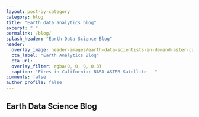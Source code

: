 ```yaml
---
layout: post-by-category
category: blog
title: "Earth data analytics blog"
excerpt: " "
permalink: /blog/
splash_header: "Earth Data Science Blog"
header:
  overlay_image: header-images/earth-data-scientists-in-demand-aster-ca-2013-NASA.jpg
  cta_label: "Earth Analytics Blog"
  cta_url:
  overlay_filter: rgba(0, 0, 0, 0.3)
  caption: "Fires in California: NASA ASTER Satellite   "
comments: false
author_profile: false
---
```


## Earth Data Science Blog
